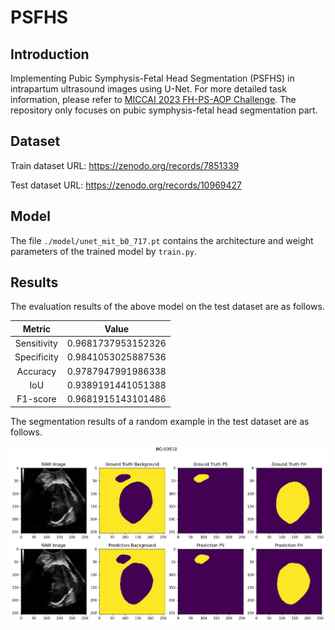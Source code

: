# PSFHS

## Introduction

Implementing Pubic Symphysis-Fetal Head Segmentation (PSFHS) in intrapartum ultrasound images using U-Net. For more detailed task information, please refer to [MICCAI 2023 FH-PS-AOP Challenge](https://ps-fh-aop-2023.grand-challenge.org/). The repository only focuses on pubic symphysis-fetal head segmentation part.

## Dataset

Train dataset URL: https://zenodo.org/records/7851339

Test dataset URL: https://zenodo.org/records/10969427

## Model

The file `./model/unet_mit_b0_717.pt` contains the architecture and weight parameters of the trained model by `train.py`.

## Results

The evaluation results of the above model on the test dataset are as follows.

| **Metric**  | **Value**          |
|:-----------:|:------------------:|
| Sensitivity | 0.9681737953152326 |
| Specificity | 0.9841053025887536 |
| Accuracy    | 0.9787947991986338 |
| IoU         | 0.9389191441051388 |
| F1-score    | 0.9681915143101486 |

The segmentation results of a random example in the test dataset are as follows.

![results](img/results.png)





